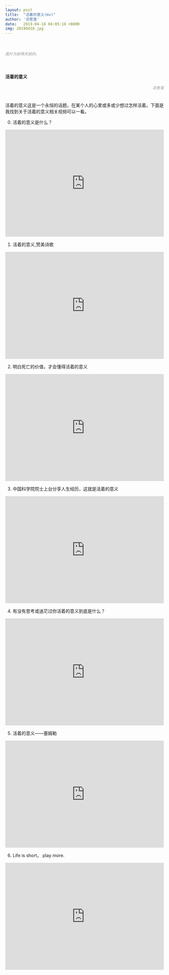 ```yaml
---
layout: post
title:  "活着的意义(mv)"
author: '凉葱落'
date:   2019-04-18 04:05:18 +0800
img: 20190418.jpg
---
```

<br>
<h5 style="color:#999; font-size:12px;font-weight:300">图片为前两天拍的。</h5>
<br>
<br>
<b>活着的意义</b>
<h5 style="color:#999; font-size:12px;font-weight:300; text-align: right;">凉葱落</h5>
<br>
活着的意义这是一个永恒的话题，在某个人的心里或多或少想过怎样活着。下面是我找到关于活着的意义相关视频可以一看。<br>

0. 活着的意义是什么？<br>

<iframe frameborder="0" width="100%" style="min-height:340px; width:100%; border:none;" src="https://v.qq.com/txp/iframe/player.html?vid=l08005vsgci" allowFullScreen="true"></iframe>

1. 活着的意义,赞美诗歌<br>

<iframe frameborder="0" width="100%" style="min-height:340px; width:100%; border:none;" src="https://v.qq.com/txp/iframe/player.html?vid=d0356vb4e9j" allowFullScreen="true"></iframe>

2. 明白死亡的价值，才会懂得活着的意义<br>

<iframe frameborder="0" width="100%" style="min-height:340px; width:100%; border:none;" src="https://v.qq.com/txp/iframe/player.html?vid=n0321a7b2no" allowFullScreen="true"></iframe>

3. 中国科学院院士上台分享人生经历，这就是活着的意义<br>

<iframe frameborder="0" width="100%" style="min-height:340px; width:100%; border:none;" src="https://v.qq.com/txp/iframe/player.html?vid=t067134b12x" allowFullScreen="true"></iframe>

4.  有没有思考或迷茫过你活着的意义到底是什么？<br>

<iframe frameborder="0" width="100%" style="min-height:340px; width:100%; border:none;" src="https://v.qq.com/txp/iframe/player.html?vid=v0319fxq7rq" allowFullScreen="true"></iframe>

5. 活着的意义——塞姆勒<br>

<iframe frameborder="0" width="100%" style="min-height:340px; width:100%; border:none;" src="https://v.qq.com/txp/iframe/player.html?vid=q0184sljyo7" allowFullScreen="true"></iframe>

6. Life is short， play more. <br>

<iframe frameborder="0" width="100%" style="min-height:340px; width:100%; border:none;" src="https://v.qq.com/txp/iframe/player.html?vid=t0300ywgxwu" allowFullScreen="true"></iframe>



